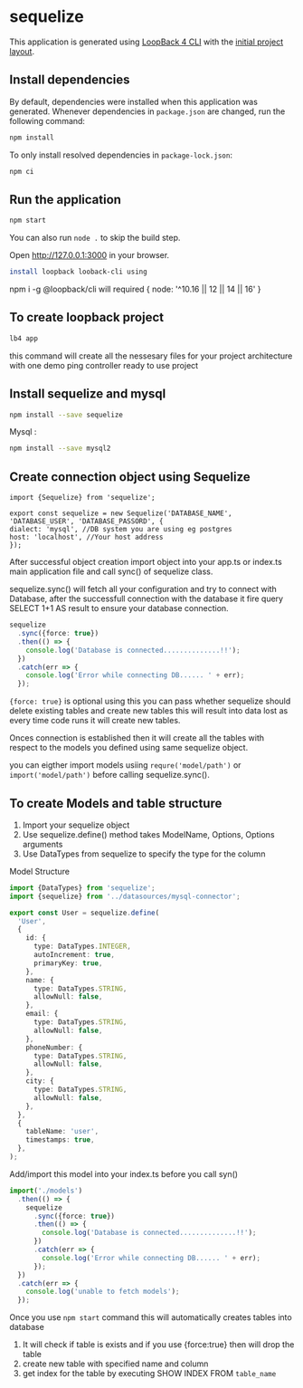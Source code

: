 # sequelize

This application is generated using [LoopBack 4 CLI](https://loopback.io/doc/en/lb4/Command-line-interface.html) with the
[initial project layout](https://loopback.io/doc/en/lb4/Loopback-application-layout.html).

## Install dependencies

By default, dependencies were installed when this application was generated.
Whenever dependencies in `package.json` are changed, run the following command:

```sh
npm install
```

To only install resolved dependencies in `package-lock.json`:

```sh
npm ci
```

## Run the application

```sh
npm start
```

You can also run `node .` to skip the build step.

Open http://127.0.0.1:3000 in your browser.

```sh
install loopback looback-cli using
```

npm i -g @loopback/cli will required { node: '^10.16 || 12 || 14 || 16' }

## To create loopback project

```sh
lb4 app
```

this command will create all the nessesary files for your project architecture with one demo ping controller ready to use project

## Install sequelize and mysql

```sh
npm install --save sequelize
```

Mysql :

```sh
npm install --save mysql2
```

## Create connection object using Sequelize

```
import {Sequelize} from 'sequelize';

export const sequelize = new Sequelize('DATABASE_NAME', 'DATABASE_USER', 'DATABASE_PASSORD', {
dialect: 'mysql', //DB system you are using eg postgres
host: 'localhost', //Your host address
});
```

After successful object creation import object into your app.ts or index.ts main application file and call sync() of sequelize class.

sequelize.sync() will fetch all your configuration and try to connect with Database, after the successfull connection with the database it fire query SELECT 1+1 AS result to ensure your database connection.

```typescript
sequelize
  .sync({force: true})
  .then(() => {
    console.log('Database is connected..............!!');
  })
  .catch(err => {
    console.log('Error while connecting DB...... ' + err);
  });
```

`{force: true}` is optional using this you can pass whether sequelize should delete existing tables and create new tables this will result into data lost as every time code runs it will create new tables.

Onces connection is established then it will create all the tables with respect to the models you defined using same sequelize object.

you can eigther import models usiing `requre('model/path')` or `import('model/path')` before calling sequelize.sync().

## To create Models and table structure

1. Import your sequelize object
2. Use sequelize.define()
   method takes ModelName, Options<ModelAttributes>, Options<TablesAttributes> arguments
3. Use DataTypes from sequelize to specify the type for the column

Model Structure

```typescript
import {DataTypes} from 'sequelize';
import {sequelize} from '../datasources/mysql-connector';

export const User = sequelize.define(
  'User',
  {
    id: {
      type: DataTypes.INTEGER,
      autoIncrement: true,
      primaryKey: true,
    },
    name: {
      type: DataTypes.STRING,
      allowNull: false,
    },
    email: {
      type: DataTypes.STRING,
      allowNull: false,
    },
    phoneNumber: {
      type: DataTypes.STRING,
      allowNull: false,
    },
    city: {
      type: DataTypes.STRING,
      allowNull: false,
    },
  },
  {
    tableName: 'user',
    timestamps: true,
  },
);
```

Add/import this model into your index.ts before you call syn()

```typescript
import('./models')
  .then(() => {
    sequelize
      .sync({force: true})
      .then(() => {
        console.log('Database is connected..............!!');
      })
      .catch(err => {
        console.log('Error while connecting DB...... ' + err);
      });
  })
  .catch(err => {
    console.log('unable to fetch models');
  });
```

Once you use `npm start` command this will automatically creates tables into database

1. It will check if table is exists and if you use {force:true} then will drop the table
2. create new table with specified name and column
3. get index for the table by executing SHOW INDEX FROM `table_name`
